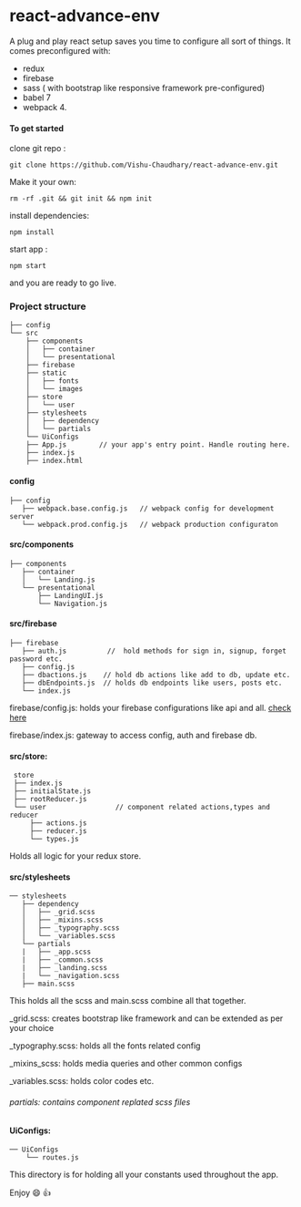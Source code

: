 # react-advance-env

A plug and play react setup saves you time to configure all sort of things. 
It comes preconfigured with:
- redux
- firebase
- sass ( with bootstrap like responsive framework pre-configured)
- babel 7 
- webpack 4.

#### To get started

clone git repo : 

```
git clone https://github.com/Vishu-Chaudhary/react-advance-env.git
```

Make it your own:

```
rm -rf .git && git init && npm init
```


install dependencies: 
```
npm install
```

start app :
```
npm start 
```
and you are ready to go live.

### Project structure
```
├── config
└── src
    ├── components
    │   ├── container
    │   └── presentational
    ├── firebase
    ├── static
    │   ├── fonts
    │   └── images
    ├── store
    │   └── user
    ├── stylesheets
    │   ├── dependency
    │   └── partials
    └── UiConfigs
    ├── App.js        // your app's entry point. Handle routing here.
    ├── index.js
    ├── index.html

```
#### config
```
├── config
   ├── webpack.base.config.js   // webpack config for development server
   └── webpack.prod.config.js   // webpack production configuraton 
```

#### src/components

```
├── components
   ├── container
   │   └── Landing.js
   └── presentational
       ├── LandingUI.js
       └── Navigation.js
```

#### src/firebase

```
├── firebase
   ├── auth.js          //  hold methods for sign in, signup, forget password etc.
   ├── config.js       
   ├── dbactions.js    // hold db actions like add to db, update etc.
   ├── dbEndpoints.js  // holds db endpoints like users, posts etc.
   └── index.js
```
firebase/config.js: holds your firebase configurations like api and all. [check here](https://firebase.google.com/docs/web/setup)

firebase/index.js: gateway to access config, auth and firebase db.

#### src/store:

```
 store
 ├── index.js             
 ├── initialState.js
 ├── rootReducer.js
 └── user                 // component related actions,types and reducer
     ├── actions.js
     ├── reducer.js
     └── types.js
```
Holds all logic for your redux store.

#### src/stylesheets

```
── stylesheets
   ├── dependency
   │   ├── _grid.scss    
   │   ├── _mixins.scss
   │   ├── _typography.scss
   │   └── _variables.scss
   └── partials
   |   ├── _app.scss
   |   ├── _common.scss
   |   ├── _landing.scss
   |   └── _navigation.scss
   ├── main.scss

```
This  holds all the scss and main.scss combine all that together.

_grid.scss: creates bootstrap like framework and can be extended as per your choice 

_typography.scss: holds all the fonts related config

_mixins_scss: holds media queries and other common configs

_variables.scss: holds color codes etc.

###### partials: contains component replated scss files

#### UiConfigs:
```
── UiConfigs
    └── routes.js
```
This directory is for holding all your constants used throughout the app.


Enjoy :smile: :+1:
